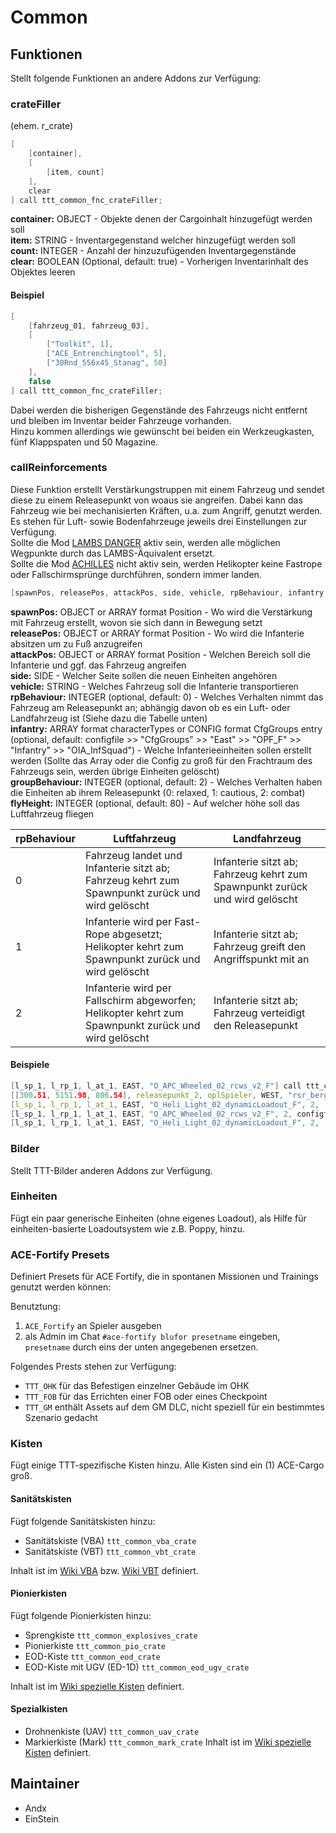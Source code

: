 # Common

## Funktionen

Stellt folgende Funktionen an andere Addons zur Verfügung:

### crateFiller

(ehem. r_crate)

```c++
[
    [container],
    [
        [item, count]
    ],
    clear
] call ttt_common_fnc_crateFiller; 
```

**container:** OBJECT - Objekte denen der Cargoinhalt hinzugefügt werden soll  
**item:** STRING - Inventargegenstand welcher hinzugefügt werden soll  
**count:**  INTEGER - Anzahl der hinzuzufügenden Inventargegenstände  
**clear:** BOOLEAN (Optional, default: true) - Vorherigen Inventarinhalt des Objektes leeren

#### Beispiel

```c++
[
    [fahrzeug_01, fahrzeug_03],
    [
        ["Toolkit", 1],
        ["ACE_Entrenchingtool", 5],
        ["30Rnd_556x45_Stanag", 50]
    ],
    false
] call ttt_common_fnc_crateFiller;
```

Dabei werden die bisherigen Gegenstände des Fahrzeugs nicht entfernt und bleiben im Inventar beider Fahrzeuge vorhanden.  
Hinzu kommen allerdings wie gewünscht bei beiden ein Werkzeugkasten, fünf Klappspaten und 50 Magazine.

### callReinforcements

Diese Funktion erstellt Verstärkungstruppen mit einem Fahrzeug und sendet diese zu einem Releasepunkt von woaus sie angreifen. Dabei kann das Fahrzeug wie bei mechanisierten Kräften, u.a. zum Angriff, genutzt werden. Es stehen für Luft- sowie Bodenfahrzeuge jeweils drei Einstellungen zur Verfügung.  
Sollte die Mod [LAMBS DANGER](https://steamcommunity.com/workshop/filedetails/?id=1858075458) aktiv sein, werden alle möglichen Wegpunkte durch das LAMBS-Äquivalent ersetzt.  
Sollte die Mod [ACHILLES](https://steamcommunity.com/workshop/filedetails/?id=723217262) nicht aktiv sein, werden Helikopter keine Fastrope oder Fallschirmsprünge durchführen, sondern immer landen.

```c++
[spawnPos, releasePos, attackPos, side, vehicle, rpBehaviour, infantry, groupBehaviour, flyHeight] call ttt_common_fnc_callReinforcements;
```

**spawnPos:**  OBJECT or ARRAY format Position - Wo wird die Verstärkung mit Fahrzeug erstellt, wovon sie sich dann in Bewegung setzt  
**releasePos:** OBJECT or ARRAY format Position - Wo wird die Infanterie absitzen um zu Fuß anzugreifen  
**attackPos:** OBJECT or ARRAY format Position - Welchen Bereich soll die Infanterie und ggf. das Fahrzeug angreifen  
**side:** SIDE - Welcher Seite sollen die neuen Einheiten angehören  
**vehicle:** STRING - Welches Fahrzeug soll die Infanterie transportieren  
**rpBehaviour:** INTEGER (optional, default: 0) - Welches Verhalten nimmt das Fahrzeug am Releasepunkt an; abhängig davon ob es ein Luft- oder Landfahrzeug ist (Siehe dazu die Tabelle unten)  
**infantry:** ARRAY format characterTypes or CONFIG format CfgGroups entry (optional, default: configfile >> "CfgGroups" >> "East" >> "OPF_F" >> "Infantry" >> "OIA_InfSquad") - Welche Infanterieeinheiten sollen erstellt werden (Sollte das Array oder die Config zu groß für den Frachtraum des Fahrzeugs sein, werden übrige Einheiten gelöscht)  
**groupBehaviour:** INTEGER (optional, default: 2) - Welches Verhalten haben die Einheiten ab ihrem Releasepunkt (0: relaxed, 1: cautious, 2: combat)  
**flyHeight:** INTEGER (optional, default: 80) - Auf welcher höhe soll das Luftfahrzeug fliegen

| rpBehaviour  | Luftfahrzeug | Landfahrzeug |
| - | - | - |
| 0 | Fahrzeug landet und Infanterie sitzt ab; Fahrzeug kehrt zum Spawnpunkt zurück und wird gelöscht | Infanterie sitzt ab; Fahrzeug kehrt zum Spawnpunkt zurück und wird gelöscht |
| 1 | Infanterie wird per Fast-Rope abgesetzt; Helikopter kehrt zum Spawnpunkt zurück und wird gelöscht | Infanterie sitzt ab; Fahrzeug greift den Angriffspunkt mit an  |
| 2 | Infanterie wird per Fallschirm abgeworfen; Helikopter kehrt zum Spawnpunkt zurück und wird gelöscht | Infanterie sitzt ab; Fahrzeug verteidigt den Releasepunkt  |

#### Beispiele

```c++
[l_sp_1, l_rp_1, l_at_1, EAST, "O_APC_Wheeled_02_rcws_v2_F"] call ttt_common_fnc_callReinforcements;
[[300.51, 5151.98, 806.54], releasepunkt_2, oplSpieler, WEST, "rsr_bergepanzer_flecktarn", 2] call ttt_common_fnc_callReinforcements;
[l_sp_1, l_rp_1, l_at_1, EAST, "O_Heli_Light_02_dynamicLoadout_F", 2, ["O_Soldier_SL_F","O_Soldier_TL_F","O_Soldier_F","O_Soldier_F"]] call ttt_common_fnc_callReinforcements;
[l_sp_1, l_rp_1, l_at_1, EAST, "O_APC_Wheeled_02_rcws_v2_F", 2, configfile >> "CfgGroups" >> "East" >> "OPF_F" >> "Infantry" >> "OIA_InfSquad"] call ttt_common_fnc_callReinforcements;
[l_sp_1, l_rp_1, l_at_1, EAST, "O_Heli_Light_02_dynamicLoadout_F", 2, ["O_Soldier_SL_F","O_Soldier_TL_F","O_Soldier_F"], 1, 50] call ttt_common_fnc_callReinforcements; 
```

### Bilder

Stellt TTT-Bilder anderen Addons zur Verfügung.

### Einheiten

Fügt ein paar generische Einheiten (ohne eigenes Loadout), als Hilfe für einheiten-basierte Loadoutsystem wie z.B. Poppy, hinzu.

### ACE-Fortify Presets

Definiert Presets für ACE Fortify, die in spontanen Missionen und Trainings genutzt werden können:

Benutztung:

1. `ACE_Fortify` an Spieler ausgeben
2. als Admin im Chat `#ace-fortify blufor presetname` eingeben, `presetname` durch eins der unten angegebenen ersetzen.

Folgendes Prests stehen zur Verfügung:

- `TTT_OHK` für das Befestigen einzelner Gebäude im OHK
- `TTT_FOB` für das Errichten einer FOB oder eines Checkpoint
- `TTT_GM` enthält Assets auf dem GM DLC, nicht speziell für ein bestimmtes Szenario gedacht

### Kisten

Fügt einige TTT-spezifische Kisten hinzu. Alle Kisten sind ein (1) ACE-Cargo groß.

#### Sanitätskisten

Fügt folgende Sanitätskisten  hinzu:

- Sanitätskiste (VBA) `ttt_common_vba_crate`
- Sanitätskiste (VBT) `ttt_common_vbt_crate`

Inhalt ist im [Wiki VBA](https://wiki.tacticalteam.de/de/Missionsbau/Nachschubkisten#verbandsmaterial-arzt) bzw. [Wiki VBT](https://wiki.tacticalteam.de/de/Missionsbau/Nachschubkisten#verbandsmaterial-truppe) definiert.

#### Pionierkisten

Fügt folgende Pionierkisten hinzu:

- Sprengkiste `ttt_common_explosives_crate`
- Pionierkiste `ttt_common_pio_crate`
- EOD-Kiste `ttt_common_eod_crate`
- EOD-Kiste mit UGV (ED-1D) `ttt_common_eod_ugv_crate`

Inhalt ist im [Wiki spezielle Kisten](https://wiki.tacticalteam.de/de/Missionsbau/Nachschubkisten#spezielle-kisten) definiert.

#### Spezialkisten

- Drohnenkiste (UAV) `ttt_common_uav_crate`
- Markierkiste (Mark) `ttt_common_mark_crate`
Inhalt ist im [Wiki spezielle Kisten](https://wiki.tacticalteam.de/de/Missionsbau/Nachschubkisten#spezielle-kisten) definiert.

## Maintainer

- Andx
- EinStein
